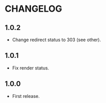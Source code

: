 # CHANGELOG

## 1.0.2

* Change redirect status to 303 (see other).

## 1.0.1

* Fix render status.

## 1.0.0

* First release.
